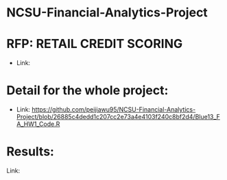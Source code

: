 # NCSU-Financial-Analytics-Project

# RFP: RETAIL CREDIT SCORING
* Link:

  
# Detail for the whole project:
* Link: https://github.com/peijiawu95/NCSU-Financial-Analytics-Project/blob/26885c4dedd1c207cc2e73a4e4103f240c8bf2d4/Blue13_FA_HW1_Code.R


# Results:
Link: 
